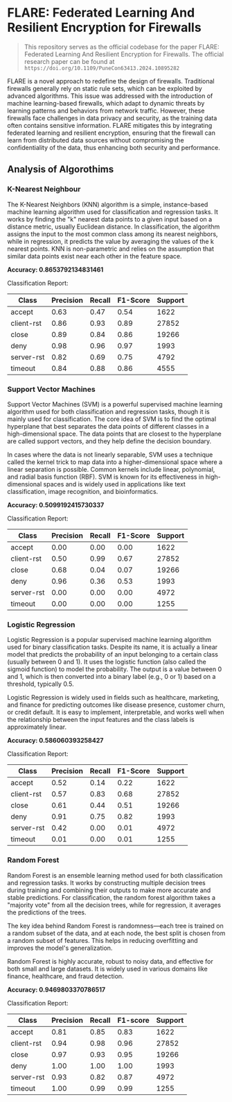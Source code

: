 # FLARE: Federated Learning And Resilient Encryption for Firewalls
> This repository serves as the official codebase for the paper FLARE: Federated Learning And Resilient Encryption for Firewalls. The official research paper can be found at ```https://doi.org/10.1109/PuneCon63413.2024.10895282```

FLARE is a novel approach to redefine the design of firewalls. Traditional firewalls generally rely on static rule sets, which can be exploited by advanced algorithms. This issue was addressed with the introduction of machine learning-based firewalls, which adapt to dynamic threats by learning patterns and behaviors from network traffic. However, these firewalls face challenges in data privacy and security, as the training data often contains sensitive information. FLARE mitigates this by integrating federated learning and resilient encryption, ensuring that the firewall can learn from distributed data sources without compromising the confidentiality of the data, thus enhancing both security and performance.

## Analysis of Algorothims

### K-Nearest Neighbour 
The K-Nearest Neighbors (KNN) algorithm is a simple, instance-based machine learning algorithm used for classification and regression tasks. It works by finding the "k" nearest data points to a given input based on a distance metric, usually Euclidean distance. In classification, the algorithm assigns the input to the most common class among its nearest neighbors, while in regression, it predicts the value by averaging the values of the k nearest points. KNN is non-parametric and relies on the assumption that similar data points exist near each other in the feature space.

**Accuracy: 0.8653792134831461**

Classification Report:

| Class       | Precision | Recall | F1-Score | Support |
|-------------|-----------|--------|----------|---------|
| accept      | 0.63      | 0.47   | 0.54     | 1622    |
| client-rst  | 0.86      | 0.93   | 0.89     | 27852   |
| close       | 0.89      | 0.84   | 0.86     | 19266   |
| deny        | 0.98      | 0.96   | 0.97     | 1993    |
| server-rst  | 0.82      | 0.69   | 0.75     | 4792    |
| timeout     | 0.84      | 0.88   | 0.86     | 4555    |


### Support Vector Machines 
Support Vector Machines (SVM) is a powerful supervised machine learning algorithm used for both classification and regression tasks, though it is mainly used for classification. The core idea of SVM is to find the optimal hyperplane that best separates the data points of different classes in a high-dimensional space. The data points that are closest to the hyperplane are called support vectors, and they help define the decision boundary.

In cases where the data is not linearly separable, SVM uses a technique called the kernel trick to map data into a higher-dimensional space where a linear separation is possible. Common kernels include linear, polynomial, and radial basis function (RBF). SVM is known for its effectiveness in high-dimensional spaces and is widely used in applications like text classification, image recognition, and bioinformatics.

**Accuracy: 0.5099192415730337**

Classification Report:

| Class       | Precision | Recall | F1-Score | Support |
|-------------|-----------|--------|----------|---------|
| accept      | 0.00      | 0.00   | 0.00     | 1622    |
| client-rst  | 0.50      | 0.99   | 0.67     | 27852   |
| close       | 0.68      | 0.04   | 0.07     | 19266   |
| deny        | 0.96      | 0.36   | 0.53     | 1993    |
| server-rst  | 0.00      | 0.00   | 0.00     | 4972    |
| timeout     | 0.00      | 0.00   | 0.00     | 1255    |


### Logistic Regression
Logistic Regression is a popular supervised machine learning algorithm used for binary classification tasks. Despite its name, it is actually a linear model that predicts the probability of an input belonging to a certain class (usually between 0 and 1). It uses the logistic function (also called the sigmoid function) to model the probability. The output is a value between 0 and 1, which is then converted into a binary label (e.g., 0 or 1) based on a threshold, typically 0.5.

Logistic Regression is widely used in fields such as healthcare, marketing, and finance for predicting outcomes like disease presence, customer churn, or credit default. It is easy to implement, interpretable, and works well when the relationship between the input features and the class labels is approximately linear.

**Accuracy: 0.586060393258427**

Classification Report:

| Class       | Precision | Recall | F1-Score | Support |
|-------------|-----------|--------|----------|---------|
| accept      | 0.52      | 0.14   | 0.22     | 1622    |
| client-rst  | 0.57      | 0.83   | 0.68     | 27852   |
| close       | 0.61      | 0.44   | 0.51     | 19266   |
| deny        | 0.91      | 0.75   | 0.82     | 1993    |
| server-rst  | 0.42      | 0.00   | 0.01     | 4972    |
| timeout     | 0.01      | 0.00   | 0.01     | 1255    |


### Random Forest
Random Forest is an ensemble learning method used for both classification and regression tasks. It works by constructing multiple decision trees during training and combining their outputs to make more accurate and stable predictions. For classification, the random forest algorithm takes a "majority vote" from all the decision trees, while for regression, it averages the predictions of the trees.

The key idea behind Random Forest is randomness—each tree is trained on a random subset of the data, and at each node, the best split is chosen from a random subset of features. This helps in reducing overfitting and improves the model's generalization.

Random Forest is highly accurate, robust to noisy data, and effective for both small and large datasets. It is widely used in various domains like finance, healthcare, and fraud detection.

**Accuracy: 0.9469803370786517**

Classification Report:


| Class | Precision | Recall | F1-score | Support |
|---|---|---|---|---|
| accept | 0.81 | 0.85 | 0.83 | 1622 |
| client-rst | 0.94 | 0.98 | 0.96 | 27852 |
| close | 0.97 | 0.93 | 0.95 | 19266 |
| deny | 1.00 | 1.00 | 1.00 | 1993 |
| server-rst | 0.93 | 0.82 | 0.87 | 4972 |
| timeout | 1.00 | 0.99 | 0.99 | 1255 |



